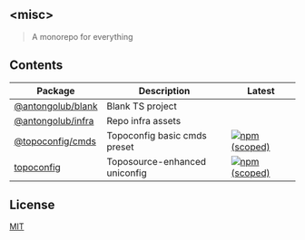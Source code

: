 ## &lt;misc&gt;
> A monorepo for everything

## Contents
| Package | Description | Latest |
|---------|-------------|--------|
| [@antongolub/blank](./packages/blank) | Blank TS project |  |
| [@antongolub/infra](./packages/infra) | Repo infra assets |  |
| [@topoconfig/cmds](./packages/topoconfig/cmds) | Topoconfig basic cmds preset | [![npm (scoped)](https://img.shields.io/npm/v/@topoconfig/cmds)](https://www.npmjs.com/package/@topoconfig/cmds) |
| [topoconfig](./packages/topoconfig/core) | Toposource-enhanced uniconfig | [![npm (scoped)](https://img.shields.io/npm/v/topoconfig)](https://www.npmjs.com/package/topoconfig) |

## License
[MIT](./LICENSE)
